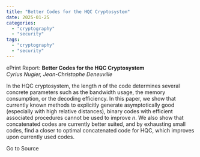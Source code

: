 ```yaml
---
title: "Better Codes for the HQC Cryptosystem"
date: 2025-01-25
categories: 
  - "cryptography"
  - "security"
tags: 
  - "cryptography"
  - "security"
---
```


ePrint Report: **Better Codes for the HQC Cryptosystem**  
_Cyrius Nugier, Jean-Christophe Deneuville_

In the HQC cryptosystem, the length $n$ of the code determines several concrete parameters such as the bandwidth usage, the memory consumption, or the decoding efficiency. In this paper, we show that currently known methods to explicitly generate asymptotically good (especially with high relative distances), binary codes with efficient associated procedures cannot be used to improve $n$. We also show that concatenated codes are currently better suited, and by exhausting small codes, find a closer to optimal concatenated code for HQC, which improves upon currently used codes.

Go to Source
